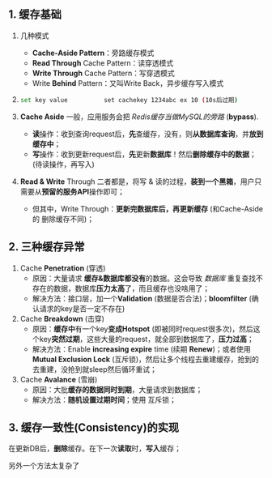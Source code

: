 ## 1. 缓存基础

1. 几种模式

   - **Cache-Aside Pattern**：旁路缓存模式
   - **Read Through** Cache Pattern：读穿透模式
   - **Write Through** Cache Pattern：写穿透模式
   - Write **Behind** Pattern：又叫Write Back，异步缓存写入模式

2. ```bash
   set key value          set cachekey 1234abc ex 10 (10s后过期)
   ```

3. **Cache Aside**
   一般，应用服务会把 *Redis缓存当做MySQL的旁路* (**bypass**).

   - **读**操作：收到查询request后，**先**查缓存，没有，则**从数据库查询**，并**放到缓存中**；
   - **写**操作：收到更新request后，**先**更新**数据库**！然后**删除缓存中的数据**；(待读操作，再写入)

4. **Read & Write** Through
   二者都是，将写 & 读的过程，**装到一个黑箱**，用户只需要从**预留的服务API**操作即可；

   - 但其中，Write Through：**更新完数据库后，再更新缓存** (和Cache-Aside 的 删除缓存不同)；



## 2. 三种缓存异常

1. Cache **Penetration** (穿透)
   - 原因：大量请求 **缓存&数据库都没有**的数据。这会导致 *数据库* 重复查找不存在的数据，数据库**压力太高**了，而且缓存也没啥用了；
   - 解决方法：接口层，加一个**Validation** (数据是否合法)；**bloomfilter** (确认请求的key是否一定不存在)
2. Cache **Breakdown** (击穿)
   - 原因：**缓存中**有一个key**变成Hotspot** (即被同时request很多次)，然后这个key**突然过期**，这些大量的request，就全部到数据库了，**压力过高**；
   - 解决方法：Enable **increasing expire** time (续期 **Renew**)；或者使用 **Mutual Exclusion Lock** (互斥锁)，然后让多个线程去重建缓存，抢到的去重建，没抢到就sleep然后循环重试；
3. Cache **Avalance** (雪崩)
   - 原因：大批**缓存的数据同时到期**，大量请求到数据库；
   - 解决方法：**随机设置过期时间**；使用 互斥锁；



## 3. 缓存一致性(Consistency)的实现

在更新DB后，**删除**缓存。在下一次**读取**时，**写入**缓存；

另外一个方法太复杂了

